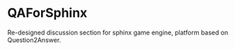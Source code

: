 QAForSphinx
===========

Re-designed discussion section for sphinx game engine, platform based on Question2Answer.
